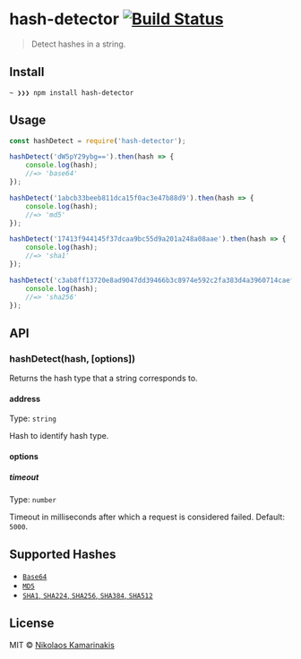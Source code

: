# hash-detector [![Build Status](https://travis-ci.org/k4m4/hash-detector.svg?branch=master)](https://travis-ci.org/k4m4/hash-detector)

> Detect hashes in a string.


## Install

```
~ ❯❯❯ npm install hash-detector
```


## Usage

```js
const hashDetect = require('hash-detector');

hashDetect('dW5pY29ybg==').then(hash => {
	console.log(hash);
	//=> 'base64'
});

hashDetect('1abcb33beeb811dca15f0ac3e47b88d9').then(hash => {
	console.log(hash);
	//=> 'md5'
});

hashDetect('17413f944145f37dcaa9bc55d9a201a248a08aae').then(hash => {
	console.log(hash);
	//=> 'sha1'
});

hashDetect('c3ab8ff13720e8ad9047dd39466b3c8974e592c2fa383d4a3960714caef0c4f2').then(hash => {
	console.log(hash);
	//=> 'sha256'
});
```


## API

### hashDetect(hash, [options])

Returns the hash type that a string corresponds to.

#### address

Type: `string`

Hash to identify hash type.

#### options

##### timeout

Type: `number`

Timeout in milliseconds after which a request is considered failed. Default: `5000`.


## Supported Hashes

- [`Base64`](https://github.com/kevva/base64-regex)
- [`MD5`](https://github.com/k4m4/md5-regex)
- [`SHA1`, `SHA224`, `SHA256`, `SHA384`, `SHA512`](https://github.com/k4m4/sha-regex)


## License

MIT © [Nikolaos Kamarinakis](https://nikolaskama.me)